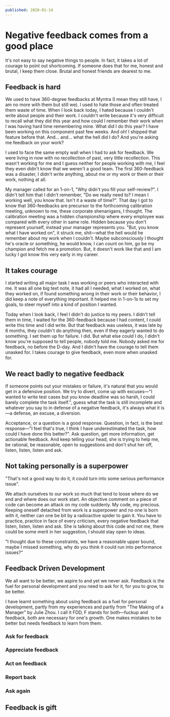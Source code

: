 ```yaml
---
published: 2020-01-14
---
```


# Negative feedback comes from a good place

It's not easy to say negative things to people. In fact, it takes a lot of
courage to point out shortcoming. If someone does that for me, honest and
brutal, I keep them close. Brutal and honest friends are dearest to me.

<!-- more -->

## Feedback is hard

We used to have 360-degree feedbacks at Myntra (I mean they still have, I am no
more with them but still we). I used to hate those and often treated them waste
of time. When I look back today, I hated because I couldn't write about people
and their work. I couldn't write because it's very difficult to recall what they
did this year and how could I remember their work when I was having hard time
remembering mine. What did I do this year? I have been working on this component past few weeks. And oh! I shipped that feature before that. And... and... what the hell did I do? And you're asking me feedback on your work?

I used to face the same empty wall when I had to ask for feedback. We were
living in now with no recollection of past, very little recollection. This wasn't
working for me and I guess neither for people working with me, I feel they even
didn't know that we weren't a good team. The first 360-feedback was a disaster, I
didn't write anything, about me or my work or them or their work, nothing at all.

My manager called for an 1-on-1, "Why didn't you fill your self-review?". I
didn't tell him that I didn't remember, "Do we really need to? I mean I working
well, you know that. Isn't it a waste of time?". That day I got to know that
360-feedbacks are precursor to the forthcoming calibration meeting, unknown to
me, these corporate shenanigans, I thought. The calibration meeting was a
hidden championship where every employee was compared with every other in same
role. Hidden because you don't represent yourself, instead your manager
represents you. "But, you know what I have worked on", it struck me, shit—what
the hell would he remember about my work when I couldn't. Maybe subconsciously I
thought he's oracle or something, he would know, I can count on him, go be my
champion and fetch me a promotion. But, it doesn't work like that and I am lucky
I got know this very early in my career.

## It takes courage

I started writing all major task I was working or peers who interacted with
me. It was all one big text note, it had all I needed, what I worked on, what
they worked on, if found something wrong in their work or their behavior, I
did keep a note of everything important. It helped me in 1-on-1s to set my
goals, to steer myself into a kind of position I wanted.

Today when I look back, I feel I didn't do justice to my peers. I didn't tell
them in time, I waited for the 360-feedback because I had content, I could write
this time and I did write. But that feedback was useless, it was late by 6
months, they couldn't do anything then, even if they eagerly wanted to do
something. I set them up for failure. I did. But what else could I do, I didn't
know you're supposed to tell people, nobody told me. Nobody asked me for
feedback, no before the D-day. And I didn't have the courage to tell them
unasked for. I takes courage to give feedback, even more when unasked for.

## We react badly to negative feedback

If someone points out your mistakes or failure, it's natural that you would
get in a defensive position. We try to divert, come up with excuses—"I wanted
to write test cases but you know deadline was so harsh, I could barely complete
the task itself.", guess what the task is still incomplete and whatever you
say to in defense of a negative feedback, it's always what it is—a defense, an excuse, a diversion.

Acceptance, or a question is a good response. Question, in fact, is the best
response—"I feel that's true, I think I have underestimated the task, how could
I have done this better?". Ask question, get more information, get actionable
feedback. And keep telling your head, she is trying to help me, be rational, be
reasonable, open to suggestions and don't shut her off, listen, listen, listen
and ask.

## Not taking personally is a superpower

"That's not a good way to do it, it could turn into some serious performance
issue".

We attach ourselves to our work so much that tend to loose where do we
end and where does our work start. An objective comment on a piece of code
can become an attack on my code suddenly. My code, my precious. Keeping oneself
detached from work is a superpower and no one is born with it, neither can one
be bit by a radioactive spider to gain it. You have to practice, practice in
face of every criticism, every negative feedback that listen, listen, listen and ask. She is talking about this code and not me, there could be some merit in her
suggestion, I should stay open to ideas.

"I thought due to these constraints, we have a reasonable upper bound, maybe I
missed something, why do you think it could run into performance issues?"

## Feedback Driven Development

We all want to be better, we aspire to and yet we never ask. Feedback is the
fuel for personal development and you need to ask for it, for you to grow, to be better.

I have learnt something about using feedback as a fuel for personal development,
partly from my experiences and partly from "The Making of a Manager" by Julie
Zhou. I call it FDD, F stands for both—fuckup and feedback, both are necessary
for one's growth. One makes mistakes to be better but needs feedback to learn
from them.

### Ask for feedback

### Appreciate feedback

### Act on feedback

### Report back

### Ask again

## Feedback is gift
